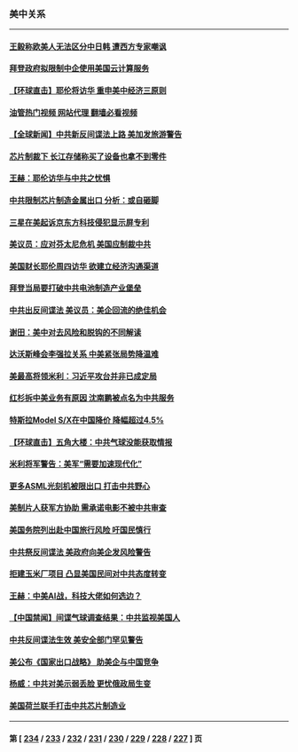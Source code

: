 ### 美中关系
---
#### [王毅称欧美人无法区分中日韩 遭西方专家嘲讽](../../pages/nf1412576/n14028412.md?07051245) 
#### [拜登政府拟限制中企使用美国云计算服务](../../pages/nf1412576/n14027959.md?07051245) 
#### [【环球直击】耶伦将访华 重申美中经济三原则](../../pages/nf1412576/n14027629.md?07051245) 
#### [油管热门视频 网站代理 翻墙必看视频](http://138.2.39.72:81/youtube.html?epic-marker?07051245)
#### [【全球新闻】中共新反间谍法上路 美加发旅游警告](../../pages/nf1412576/n14027669.md?07051245) 
#### [芯片制裁下 长江存储称买了设备也拿不到零件](../../pages/nf1412576/n14027773.md?07051245) 
#### [王赫：耶伦访华与中共之忧惧](../../pages/nf1412576/n14027696.md?07051245) 
#### [中共限制芯片制造金属出口 分析：或自砸脚](../../pages/nf1412576/n14027664.md?07051245) 
#### [三星在美起诉京东方科技侵犯显示屏专利](../../pages/nf1412576/n14027631.md?07051245) 
#### [美议员：应对芬太尼危机 美国应制裁中共](../../pages/nf1412576/n14027145.md?07051245) 
#### [美国财长耶伦周四访华 欲建立经济沟通渠道](../../pages/nf1412576/n14027039.md?07051245) 
#### [拜登当局要打破中共电池制造产业堡垒](../../pages/nf1412576/n14026042.md?07051245) 
#### [中共出反间谍法 美议员：美企回流的绝佳机会](../../pages/nf1412576/n14026794.md?07051245) 
#### [谢田：美中对去风险和脱钩的不同解读](../../pages/nf1412576/n14026631.md?07051245) 
#### [达沃斯峰会李强拉关系 中美紧张局势降温难](../../pages/nf1412576/n14026577.md?07051245) 
#### [美最高将领米利：习近平攻台并非已成定局](../../pages/nf1412576/n14026362.md?07051245) 
#### [红杉拆中美业务有原因 沈南鹏被点名为中共服务](../../pages/nf1412576/n14026391.md?07051245) 
#### [特斯拉Model S/X在中国降价 降幅超过4.5%](../../pages/nf1412576/n14026453.md?07051245) 
#### [【环球直击】五角大楼：中共气球没能获取情报](../../pages/nf1412576/n14025936.md?07051245) 
#### [米利将军警告：美军“需要加速现代化”](../../pages/nf1412576/n14026055.md?07051245) 
#### [更多ASML光刻机被限出口 打击中共野心](../../pages/nf1412576/n14025979.md?07051245) 
#### [美制片人获军方协助 需承诺电影不被中共审查](../../pages/nf1412576/n14025928.md?07051245) 
#### [美国务院列出赴中国旅行风险 吁国民慎行](../../pages/nf1412576/n14025913.md?07051245) 
#### [中共祭反间谍法 美政府向美企发风险警告](../../pages/nf1412576/n14025902.md?07051245) 
#### [拒建玉米厂项目 凸显美国民间对中共态度转变](../../pages/nf1412576/n14025835.md?07051245) 
#### [王赫：中美AI战，科技大佬如何选边？](../../pages/nf1412576/n14025558.md?07051245) 
#### [【中国禁闻】间谍气球调查结果：中共监视美国人](../../pages/nf1412576/n14024804.md?07051245) 
#### [中共反间谍法生效 美安全部门罕见警告](../../pages/nf1412576/n14025385.md?07051245) 
#### [美公布《国家出口战略》 助美企与中国竞争](../../pages/nf1412576/n14025278.md?07051245) 
#### [杨威：中共对美示弱丢脸 更忧俄政局生变](../../pages/nf1412576/n14025329.md?07051245) 
#### [美国荷兰联手打击中共芯片制造业](../../pages/nf1412576/n14025247.md?07051245) 

---
#### 第 [ [234](./234.md?07051245) / [233](./233.md?07051245) / [232](./232.md?07051245) / [231](./231.md?07051245) / [230](./230.md?07051245) / [229](./229.md?07051245) / [228](./228.md?07051245) / [227](./227.md?07051245) ] 页
